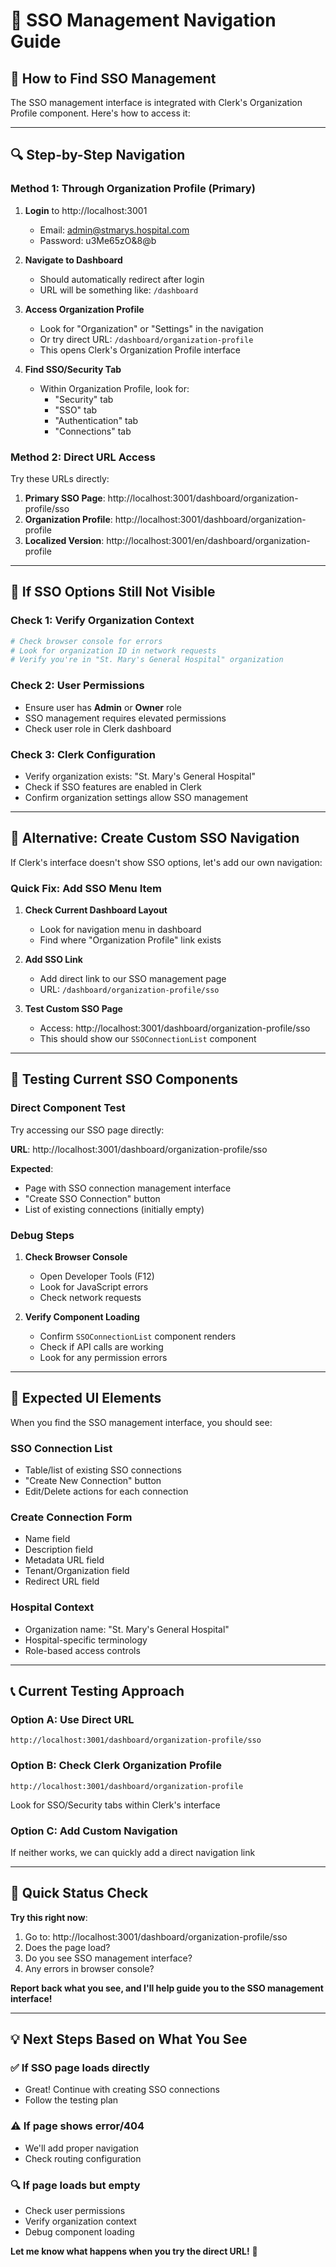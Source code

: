 # 🧭 SSO Management Navigation Guide

## 🎯 **How to Find SSO Management**

The SSO management interface is integrated with Clerk's Organization Profile component. Here's how to access it:

---

## 🔍 **Step-by-Step Navigation**

### **Method 1: Through Organization Profile (Primary)**

1. **Login** to http://localhost:3001
   - Email: admin@stmarys.hospital.com
   - Password: u3Me65zO&8@b

2. **Navigate to Dashboard**
   - Should automatically redirect after login
   - URL will be something like: `/dashboard`

3. **Access Organization Profile**
   - Look for "Organization" or "Settings" in the navigation
   - Or try direct URL: `/dashboard/organization-profile`
   - This opens Clerk's Organization Profile interface

4. **Find SSO/Security Tab**
   - Within Organization Profile, look for:
     - "Security" tab
     - "SSO" tab
     - "Authentication" tab
     - "Connections" tab

### **Method 2: Direct URL Access**

Try these URLs directly:

1. **Primary SSO Page**: http://localhost:3001/dashboard/organization-profile/sso
2. **Organization Profile**: http://localhost:3001/dashboard/organization-profile
3. **Localized Version**: http://localhost:3001/en/dashboard/organization-profile

---

## 🔧 **If SSO Options Still Not Visible**

### **Check 1: Verify Organization Context**
```bash
# Check browser console for errors
# Look for organization ID in network requests
# Verify you're in "St. Mary's General Hospital" organization
```

### **Check 2: User Permissions**
- Ensure user has **Admin** or **Owner** role
- SSO management requires elevated permissions
- Check user role in Clerk dashboard

### **Check 3: Clerk Configuration**
- Verify organization exists: "St. Mary's General Hospital"
- Check if SSO features are enabled in Clerk
- Confirm organization settings allow SSO management

---

## 🚀 **Alternative: Create Custom SSO Navigation**

If Clerk's interface doesn't show SSO options, let's add our own navigation:

### **Quick Fix: Add SSO Menu Item**

1. **Check Current Dashboard Layout**
   - Look for navigation menu in dashboard
   - Find where "Organization Profile" link exists

2. **Add SSO Link**
   - Add direct link to our SSO management page
   - URL: `/dashboard/organization-profile/sso`

3. **Test Custom SSO Page**
   - Access: http://localhost:3001/dashboard/organization-profile/sso
   - This should show our `SSOConnectionList` component

---

## 🧪 **Testing Current SSO Components**

### **Direct Component Test**

Try accessing our SSO page directly:

**URL**: http://localhost:3001/dashboard/organization-profile/sso

**Expected**:
- Page with SSO connection management interface
- "Create SSO Connection" button
- List of existing connections (initially empty)

### **Debug Steps**

1. **Check Browser Console**
   - Open Developer Tools (F12)
   - Look for JavaScript errors
   - Check network requests

2. **Verify Component Loading**
   - Confirm `SSOConnectionList` component renders
   - Check if API calls are working
   - Look for any permission errors

---

## 🎯 **Expected UI Elements**

When you find the SSO management interface, you should see:

### **SSO Connection List**
- Table/list of existing SSO connections
- "Create New Connection" button
- Edit/Delete actions for each connection

### **Create Connection Form**
- Name field
- Description field
- Metadata URL field
- Tenant/Organization field
- Redirect URL field

### **Hospital Context**
- Organization name: "St. Mary's General Hospital"
- Hospital-specific terminology
- Role-based access controls

---

## 📞 **Current Testing Approach**

### **Option A: Use Direct URL**
```
http://localhost:3001/dashboard/organization-profile/sso
```

### **Option B: Check Clerk Organization Profile**
```
http://localhost:3001/dashboard/organization-profile
```
Look for SSO/Security tabs within Clerk's interface

### **Option C: Add Custom Navigation**
If neither works, we can quickly add a direct navigation link

---

## 🔧 **Quick Status Check**

**Try this right now**:

1. Go to: http://localhost:3001/dashboard/organization-profile/sso
2. Does the page load?
3. Do you see SSO management interface?
4. Any errors in browser console?

**Report back what you see, and I'll help guide you to the SSO management interface!**

---

## 💡 **Next Steps Based on What You See**

### ✅ **If SSO page loads directly**
- Great! Continue with creating SSO connections
- Follow the testing plan

### ⚠️ **If page shows error/404**
- We'll add proper navigation
- Check routing configuration

### 🔍 **If page loads but empty**
- Check user permissions
- Verify organization context
- Debug component loading

**Let me know what happens when you try the direct URL!** 🚀
